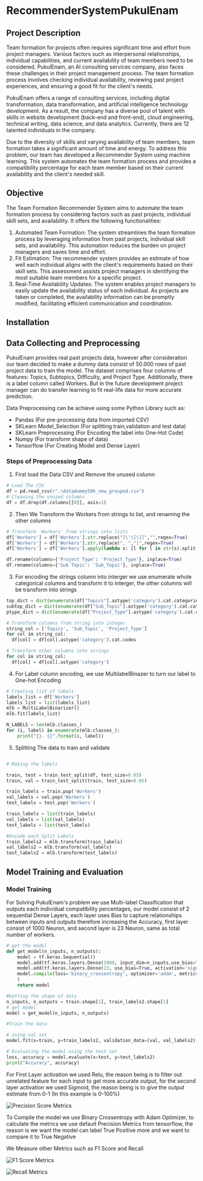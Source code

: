 # RecommenderSystemPukulEnam

## Project Description

Team formation for projects often requires significant time and effort from project managers. Various factors such as interpersonal relationships, individual capabilities, and current availability of team members need to be considered. PukulEnam, an AI consulting services company, also faces these challenges in their project management process. The team formation process involves checking individual availability, reviewing past project experiences, and ensuring a good fit for the client's needs.

PukulEnam offers a range of consulting services, including digital transformation, data transformation, and artificial intelligence technology development. As a result, the company has a diverse pool of talent with skills in website development (back-end and front-end), cloud engineering, technical writing, data science, and data analytics. Currently, there are 12 talented individuals in the company.

Due to the diversity of skills and varying availability of team members, team formation takes a significant amount of time and energy. To address this problem, our team has developed a Recommender System using machine learning. This system automates the team formation process and provides a compatibility percentage for each team member based on their current availability and the client's needed skill.


## Objective

The Team Formation Recommender System aims to automate the team formation process by considering factors such as past projects, individual skill sets, and availability. It offers the following functionalities:

1. Automated Team Formation: The system streamlines the team formation process by leveraging information from past projects, individual skill sets, and availability. This automation reduces the burden on project managers and saves time and effort.
2. Fit Estimation: The recommender system provides an estimate of how well each individual aligns with the client's requirements based on their skill sets. This assessment assists project managers in identifying the most suitable team members for a specific project.
3. Real-Time Availability Updates: The system enables project managers to easily update the availability status of each individual. As projects are taken or completed, the availability information can be promptly modified, facilitating efficient communication and coordination.

## Installation

## Data Collecting and Preprocessing
PukulEnam provides real past projects data, however after consideration our team decided to make a dummy data consist of 50.000 rows of past project data to train the model. The dataset comprises four columns of features: Topics, Subtopics, Difficulty, and Project Type. Additionally, there is a label column called Workers. But in the future development project manager can do transfer learning to fit real-life data for more accurate prediction.

Data Preprocessing can be achieve using some Python Library such as:
- Pandas (For pre-processing data from imported CSV)
- SKLearn Model_Selection (For splitting train,validation and test data)
- SKLearn Preprocessing (For Encoding the label into One-Hot Code)
- Numpy (For transform shape of data)
- Tensorflow (For Creating Model and Dense Layer)

### Steps of Preprocessing Data

1. First load the Data CSV and Remove the unused column 
```python
# Load The CSV
df = pd.read_csv(r".\datadummy50k_new_grouped.csv")
# Cleaning the unused columns
df = df.drop(df.columns[[0]], axis=1) 
```

2. Then We Transform the Workers from strings to list, and renaming the other columns
```python 
# Transform 'Workers' from strings into lists
df['Workers'] = df['Workers'].str.replace("[\'\[\]]","",regex=True)
df['Workers'] = df['Workers'].str.replace(", ","|",regex=True)
df['Workers'] = df['Workers'].apply(lambda s: [l for l in str(s).split('|')])

df.rename(columns={'Project Type': 'Project_Type'}, inplace=True)
df.rename(columns={'Sub Topic': 'Sub_Topic'}, inplace=True)

```

3. For encoding the strings column into interger we use enumerate whole categorical columns and transform it to interger, the other columns will be transform into strings

```python
top_dict = dict(enumerate(df["Topics"].astype('category').cat.categories))
subtop_dict = dict(enumerate(df["Sub_Topic"].astype('category').cat.categories))
ptype_dict = dict(enumerate(df["Project_Type"].astype('category').cat.categories))

# Transform columns from string into integer
string_col = ['Topics', 'Sub_Topic', 'Project_Type']
for col in string_col:
  df[col] = df[col].astype('category').cat.codes

# Transform other columns into strings
for col in string_col:
  df[col] = df[col].astype('category')


```
4. For Label column encoding, we use MultilabelBinazer to turn our label to One-hot Encoding 
```python
# Creating list of labels
labels_list = df['Workers']
labels_list = list(labels_list)
mlb = MultiLabelBinarizer()
mlb.fit(labels_list)

N_LABELS = len(mlb.classes_)
for (i, label) in enumerate(mlb.classes_):
    print("{}. {}".format(i, label))
```

5. Splitting The data to train and validate
```python

# Making the labels

train, test = train_test_split(df, test_size=0.05)
train, val = train_test_split(train, test_size=0.05)

train_labels = train.pop('Workers')
val_labels = val.pop('Workers')
test_labels = test.pop('Workers')

train_labels = list(train_labels)
val_labels = list(val_labels)
test_labels = list(test_labels)

#Encode each Split Labels
train_labels2 = mlb.transform(train_labels)
val_labels2 = mlb.transform(val_labels)
test_labels2 = mlb.transform(test_labels)
```

## Model Training and Evaluation

### Model Training
For Solving PukulEnam's problem we use Multi-label Classification that outputs each individual compatibility percentages, our model consist of 2 sequential Dense Layers, each layer uses Bias to capture relationships between inputs and outputs therefore increasing the Accuracy, first layer consist of 1000 Neuron, and second layer is 23 Neuron, same as total number of workers.

```python
# get the model
def get_model(n_inputs, n_outputs):
	model = tf.keras.Sequential()
	model.add(tf.keras.layers.Dense(1000, input_dim=n_inputs,use_bias=True, kernel_initializer='he_uniform', activation='relu'))
	model.add(tf.keras.layers.Dense(23, use_bias=True, activation='sigmoid'))
	model.compile(loss='binary_crossentropy', optimizer='adam', metrics=tf.keras.metrics.Precision()
    )
	return model

#Getting the shape of data 
n_inputs, n_outputs = train.shape[1], train_labels2.shape[1]
# get model
model = get_model(n_inputs, n_outputs)

#Train the data

# using val set
model.fit(x=train, y=train_labels2, validation_data=(val, val_labels2), epochs=20, verbose=1)

# Evaluating the model using the test set
loss, accuracy = model.evaluate(x=test, y=test_labels2)
print("Accuracy", accuracy)
```


For First Layer activation we used Relu, the reason being is to filter out unrelated feature for each input to get more accurate output, for the second layer activation we used Sigmoid, the reason being is to give the output estimate from 0-1 (In this example is 0-100%) 

![Precision Score Metrics](https://github.com/DaffaKhalishHP/RecommenderSystemPukulEnam/assets/72967822/9d551e1d-49b1-487a-835b-198ed9c0a459)

To Compile the model we use Binary Crossentropy with Adam Optimizer, to calculate the metrics we use default Precision Metrics from tensorflow, the reason is we want the model can label True Positive more and we want to compare it to True Negative

We Measure other Metrics such as F1 Score and Recall

![F1 Score Metrics](https://github.com/DaffaKhalishHP/RecommenderSystemPukulEnam/assets/72967822/01a84710-ed6e-4ead-8ea4-279a9faada46)

![Recall Metrics](https://github.com/DaffaKhalishHP/RecommenderSystemPukulEnam/assets/72967822/e8ba22a8-01b5-42ce-9f63-619a2b4a2db4)








